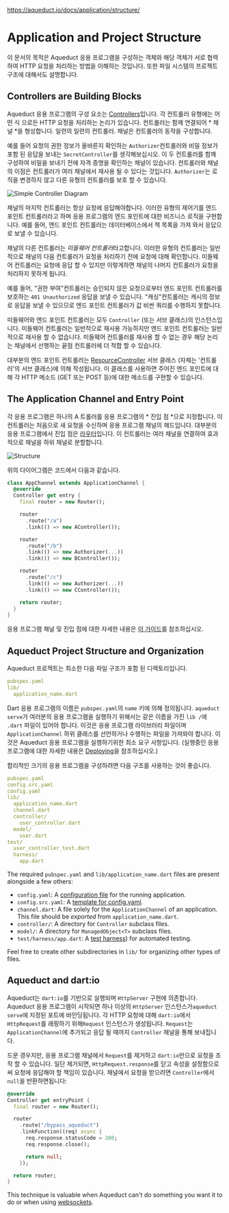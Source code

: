 https://aqueduct.io/docs/application/structure/

# Application and Project Structure

이 문서의 목적은 Aqueduct 응용 프로그램을 구성하는 객체와 해당 객체가 서로 협력하여 HTTP 요청을 처리하는 방법을 이해하는 것입니다. 또한 파일 시스템의 프로젝트 구조에 대해서도 설명합니다.

## Controllers are Building Blocks

Aqueduct 응용 프로그램의 구성 요소는 [Controllers](https://aqueduct.io/docs/http/controller/)입니다. 각 컨트롤러 유형에는 어떤 식 으로든 HTTP 요청을 처리하는 논리가 있습니다. 컨트롤러는 함께 연결되어 * 채널 *을 형성합니다. 일련의 일련의 컨트롤러. 채널은 컨트롤러의 동작을 구성합니다.

예를 들어 요청의 권한 정보가 올바른지 확인하는 `Authorizer`컨트롤러와 비밀 정보가 포함 된 응답을 보내는 `SecretController`를 생각해보십시오. 이 두 컨트롤러를 함께 구성하여 비밀을 보내기 전에 자격 증명을 확인하는 채널이 있습니다. 컨트롤러와 채널의 이점은 컨트롤러가 여러 채널에서 재사용 될 수 있다는 것입니다. `Authorizer`는 로직을 변경하지 않고 다른 유형의 컨트롤러를 보호 할 수 있습니다.

![Simple Controller Diagram](https://aqueduct.io/docs/img/simple_controller_diagram.png)

채널의 마지막 컨트롤러는 항상 요청에 응답해야합니다. 이러한 유형의 제어기를 엔드 포인트 컨트롤러라고 하며 응용 프로그램의 엔드 포인트에 대한 비즈니스 로직을 구현합니다. 예를 들어, 엔드 포인트 컨트롤러는 데이터베이스에서 책 목록을 가져 와서 응답으로 보낼 수 있습니다.

채널의 다른 컨트롤러는 *미들웨어 컨트롤러*라고합니다. 이러한 유형의 컨트롤러는 일반적으로 채널의 다음 컨트롤러가 요청을 처리하기 전에 요청에 대해 확인합니다. 미들웨어 컨트롤러는 요청에 응답 할 수 있지만 이렇게하면 채널의 나머지 컨트롤러가 요청을 처리하지 못하게 됩니다.

예를 들어, "권한 부여"컨트롤러는 승인되지 않은 요청으로부터 엔드 포인트 컨트롤러를 보호하는 `401 Unauthorized` 응답을 보낼 수 있습니다. "캐싱"컨트롤러는 캐시의 정보로 응답을 보낼 수 있으므로 엔드 포인트 컨트롤러가 값 비싼 쿼리를 수행하지 못합니다.

미들웨어와 엔드 포인트 컨트롤러는 모두 `Controller` (또는 서브 클래스)의 인스턴스입니다. 미들웨어 컨트롤러는 일반적으로 재사용 가능하지만 엔드 포인트 컨트롤러는 일반적으로 재사용 할 수 없습니다. 미들웨어 컨트롤러를 재사용 할 수 없는 경우 해당 논리는 채널에서 선행하는 끝점 컨트롤러에 더 적합 할 수 있습니다.

대부분의 엔드 포인트 컨트롤러는 [ResourceController](https://aqueduct.io/docs/http/resource_controller/) 서브 클래스 (자체는 '컨트롤러'의 서브 클래스)에 의해 작성됩니다. 이 클래스를 사용하면 주어진 엔드 포인트에 대해 각 HTTP 메소드 (GET 또는 POST 등)에 대한 메소드를 구현할 수 있습니다.

## The Application Channel and Entry Point

각 응용 프로그램은 하나의 A 트롤러를 응용 프로그램의 * 진입 점 *으로 지정합니다. 이 컨트롤러는 처음으로 새 요청을 수신하며 응용 프로그램 채널의 헤드입니다. 대부분의 응용 프로그램에서 진입 점은 [라우터](https://aqueduct.io/docs/http/routing/)입니다. 이 컨트롤러는 여러 채널을 연결하여 효과적으로 채널을 하위 채널로 분할합니다.

![Structure](https://aqueduct.io/docs/img/structure.png)

위의 다이어그램은 코드에서 다음과 같습니다.

```dart
class AppChannel extends ApplicationChannel {
  @override
  Controller get entry {
    final router = new Router();

    router
      .route("/a")
      .link(() => new AController());

    router
      .route("/b")
      .link(() => new Authorizer(...))
      .link(() => new BController());

    router
      .route("/c")
      .link(() => new Authorizer(...))
      .link(() => new CController());   

    return router;
  }
}
```

응용 프로그램 채널 및 진입 점에 대한 자세한 내용은 [이 가이드](https://aqueduct.io/docs/application/channel/)를 참조하십시오.

## Aqueduct Project Structure and Organization

Aqueduct 프로젝트는 최소한 다음 파일 구조가 포함 된 디렉토리입니다.

```yaml
pubspec.yaml
lib/
  application_name.dart
```

Dart 응용 프로그램의 이름은 `pubspec.yaml`의 `name` 키에 의해 정의됩니다. `aqueduct serve`가 여러분의 응용 프로그램을 실행하기 위해서는 같은 이름을 가진 `lib /`에 `.dart` 파일이 있어야 합니다. 이것은 응용 프로그램 라이브러리 파일이며 `ApplicationChannel` 하위 클래스를 선언하거나 수행하는 파일을 가져와야 합니다. 이것은 Aqueduct 응용 프로그램을 실행하기위한 최소 요구 사항입니다. (실행중인 응용 프로그램에 대한 자세한 내용은 [Deploying](https://aqueduct.io/docs/deploy/)을 참조하십시오.)

합리적인 크기의 응용 프로그램을 구성하려면 다음 구조를 사용하는 것이 좋습니다.

```yaml
pubspec.yaml
config.src.yaml
config.yaml
lib/
  application_name.dart
  channel.dart  
  controller/
    user_controller.dart
  model/
    user.dart
test/
  user_controller_test.dart
  harness/
    app.dart
```

The required `pubspec.yaml` and `lib/application_name.dart` files are present alongside a few others:

- `config.yaml`: A [configuration file](https://aqueduct.io/docs/application/configure/) for the running application.
- `config.src.yaml`: A [template for config.yaml](https://aqueduct.io/docs/application/configure/).
- `channel.dart`: A file solely for the `ApplicationChannel` of an application. This file should be *exported* from `application_name.dart`.
- `controller/`: A directory for `Controller` subclass files.
- `model/`: A directory for `ManagedObject<T>` subclass files.
- `test/harness/app.dart`: A [test harness](https://aqueduct.io/docs/testing/tests/)) for automated testing.

Feel free to create other subdirectories in `lib/` for organizing other types of files.

## Aqueduct and dart:io

Aqueduct는 `dart:io`를 기반으로 실행되며 `HttpServer` 구현에 의존합니다. Aqueduct 응용 프로그램이 시작되면 하나 이상의 `HttpServer` 인스턴스가`aqueduct serve`에 지정된 포트에 바인딩됩니다. 각 HTTP 요청에 대해 `dart:io`에서 `HttpRequest`를 래핑하기 위해`Request` 인스턴스가 생성됩니다. `Request`는 `ApplicationChannel`에 추가되고 응답 될 때까지 `Controller` 채널을 통해 보내집니다.

드문 경우지만, 응용 프로그램 채널에서 `Request`를 제거하고 `dart:io`만으로 요청을 조작 할 수 있습니다. 일단 제거되면, `HttpRequest.response`를 닫고 속성을 설정함으로써 요청에 응답해야 할 책임이 있습니다. 채널에서 요청을 받으려면 `Controller`에서`null`을 반환하면됩니다:

```dart
@override
Controller get entryPoint {
  final router = new Router();

  router
    .route("/bypass_aqueduct")
    .linkFunction((req) async {
      req.response.statusCode = 200;
      req.response.close();

      return null;
    });

  return router;
}
```

This technique is valuable when Aqueduct can't do something you want it to do or when using [websockets](https://aqueduct.io/docs/http/websockets/).